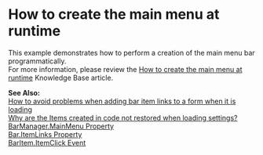 # How to create the main menu at runtime


<p>This example demonstrates how to perform a creation of the main menu bar programmatically. <br />
For more information, please review the <a href="https://www.devexpress.com/Support/Center/p/A2867">How to create the main menu at runtime</a> Knowledge Base article.</p><p><strong>See Also:</strong><br />
<a href="https://www.devexpress.com/Support/Center/p/A496">How to avoid problems when adding bar item links to a form when it is loading</a><br />
<a href="https://www.devexpress.com/Support/Center/p/A1660">Why are the Items created in code not restored when loading settings?</a><br />
<a href="http://documentation.devexpress.com/#WindowsForms/DevExpressXtraBarsBarManager_MainMenutopic">BarManager.MainMenu Property</a><br />
<a href="http://documentation.devexpress.com/#WindowsForms/DevExpressXtraBarsBar_ItemLinkstopic">Bar.ItemLinks Property</a><br />
<a href="http://documentation.devexpress.com/#WindowsForms/DevExpressXtraBarsBarItem_ItemClicktopic">BarItem.ItemClick Event</a></p>

<br/>


